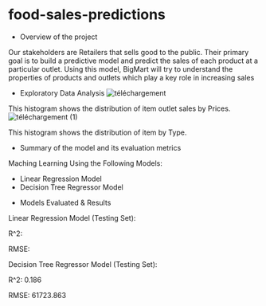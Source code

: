 # food-sales-predictions
* Overview of the project
  
Our stakeholders are Retailers that sells good to the public. 
Their primary goal is to build a predictive model and predict the sales of each product at a particular outlet. Using this model, BigMart will try to understand the properties of products and outlets which play a key role in increasing sales

* Exploratory Data Analysis
![téléchargement](https://github.com/ahmedaouadi91/food-sales-predictions/assets/137283070/d23b06f3-7858-448e-bddd-c8a332f7878a)

This histogram shows the distribution of item outlet sales by Prices.
![téléchargement (1)](https://github.com/ahmedaouadi91/food-sales-predictions/assets/137283070/cdf9277d-532a-4ab4-88b5-267a25e10f1e)

This histogram shows the distribution of item by Type.

* Summary of the model and its evaluation metrics

 Maching Learning Using the Following Models:
  
- Linear Regression Model
- Decision Tree Regressor Model

 *  Models Evaluated & Results
  
Linear Regression Model (Testing Set):

R^2:

RMSE:

Decision Tree Regressor Model (Testing Set):

R^2: 0.186

RMSE: 61723.863
